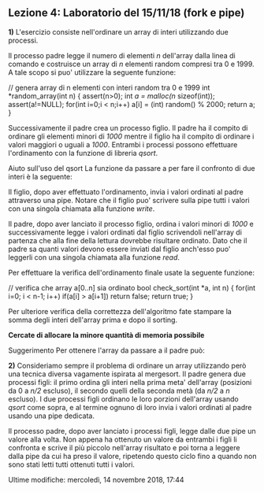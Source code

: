 Lezione 4: Laboratorio del 15/11/18 (fork e pipe)
-------------------------------------------------

**1)** L'esercizio consiste nell'ordinare un array di interi utilizzando due processi.

Il processo padre legge il numero di elementi *n* dell'array dalla linea di comando e costruisce un array di *n* elementi random compresi tra 0 e 1999. A tale scopo si puo' utilizzare la seguente funzione:

// genera array di n elementi con interi random tra 0 e 1999
int *random_array(int n)
{
  assert(n>0);
  int *a = malloc(n* sizeof(int));
  assert(a!=NULL);
  for(int i=0;i < n;i++)
    a[i] = (int) random() % 2000;
  return a;
}

Successivamente il padre crea un processo figlio. Il padre ha il compito di ordinare gli elementi minori di *1000* mentre il figlio ha il compito di ordinare i valori maggiori o uguali a *1000*. Entrambi i processi possono effettuare l'ordinamento con la funzione di libreria *qsort*.

Aiuto sull'uso del qsort La funzione da passare a per fare il confronto di due interi è la seguente:

Il figlio, dopo aver effettuato l'ordinamento, invia i valori ordinati al padre attraverso una pipe. Notare che il figlio puo' scrivere sulla pipe tutti i valori con una singola chiamata alla funzione *write*.

Il padre, dopo aver lanciato il processo figlio, ordina i valori minori di *1000* e successivamente legge i valori ordinati dal figlio scrivendoli nell'array di partenza che alla fine della lettura dovrebbe risultare ordinato. Dato che il padre sa quanti valori devono essere inviati dal figlio anch'esso puo' leggerli con una singola chiamata alla funzione *read*.

Per effettuare la verifica dell'ordinamento finale usate la seguente funzione:

// verifica che array a[0..n] sia ordinato
bool check_sort(int *a, int n)
{
  for(int i=0; i < n-1; i++)
     if(a[i] > a[i+1]) return false;
  return true;
}

Per ulteriore verifica della correttezza dell'algoritmo fate stampare la somma degli interi dell'array prima e dopo il sorting.

**Cercate di allocare la minore quantità di memoria possibile**

Suggerimento Per ottenere l'array da passare a il padre può:

**2)** Consideriamo sempre il problema di ordinare un array utilizzando però una tecnica diversa vagamente ispirata al mergesort. Il padre genera due processi figli: il primo ordina gli interi nella prima meta' dell'array (posizioni da 0 a *n/2* escluso), il secondo quelli della seconda metà (da *n/2* a *n* escluso). I due processi figli ordinano le loro porzioni dell'array usando *qsort* come sopra, e al termine ognuno di loro invia i valori ordinati al padre usando una pipe dedicata.

Il processo padre, dopo aver lanciato i processi figli, legge dalle due pipe un valore alla volta. Non appena ha ottenuto un valore da entrambi i figli li confronta e scrive il più piccolo nell'array risultato e poi torna a leggere dalla pipe da cui ha preso il valore, ripetendo questo ciclo fino a quando non sono stati letti tutti ottenuti tutti i valori.

Ultime modifiche: mercoledì, 14 novembre 2018, 17:44